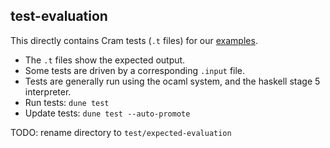 ## test-evaluation

This directly contains Cram tests (`.t` files) for our [examples](../examples).
- The `.t` files show the expected output.
- Some tests are driven by a corresponding `.input` file.
- Tests are generally run using the ocaml system, and the haskell stage 5 interpreter.
- Run tests: `dune test`
- Update tests: `dune test --auto-promote`

TODO: rename directory to `test/expected-evaluation`
